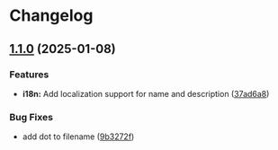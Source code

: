 # Changelog

## [1.1.0](https://github.com/Jalkhov/cliproard/compare/v1.0.1...v1.1.0) (2025-01-08)


### Features

* **i18n:** Add localization support for name and description ([37ad6a8](https://github.com/Jalkhov/cliproard/commit/37ad6a853cfc6d01eb74b595e9dccd02d733837c))


### Bug Fixes

* add dot to filename ([9b3272f](https://github.com/Jalkhov/cliproard/commit/9b3272f742ef26dbecf4a7875c1ae06241382813))
